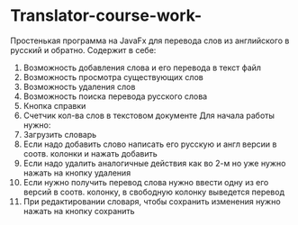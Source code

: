 # Translator-course-work-
Простенькая программа на JavaFx для  перевода слов из английского в русский и обратно. 
Содержит в себе:
1. Возможность добавления слова и его перевода в текст файл
2. Возможность просмотра существующих слов
3. Возможность удаления слов
4. Возможность поиска перевода русского слова
5. Кнопка справки
6. Счетчик кол-ва слов в текстовом документе
Для начала работы нужно:
1. Загрузить словарь
2. Если надо добавить слово написать его русскую и англ версии в соотв. колонки и нажать добавить
3. Если надо удалить аналогичные действия как во 2-м но уже нужно нажать на кнопку удаления
4. Если нужно получить перевод слова нужно ввести одну из его версий в соотв. колонку, в свободную колонку выведется перевод
5. При редактировании словаря, чтобы сохранить изменения нужно нажать на кнопку сохранить
